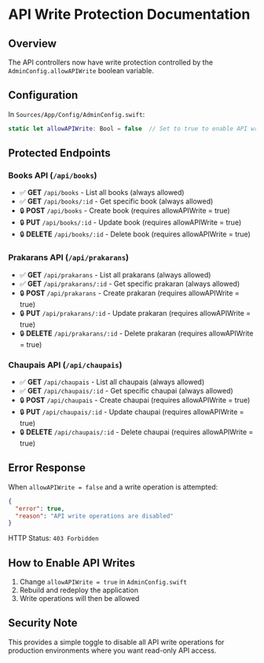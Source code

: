 # API Write Protection Documentation

## Overview
The API controllers now have write protection controlled by the `AdminConfig.allowAPIWrite` boolean variable.

## Configuration
In `Sources/App/Config/AdminConfig.swift`:

```swift
static let allowAPIWrite: Bool = false  // Set to true to enable API writes
```

## Protected Endpoints

### Books API (`/api/books`)
- ✅ **GET** `/api/books` - List all books (always allowed)
- ✅ **GET** `/api/books/:id` - Get specific book (always allowed)
- 🔒 **POST** `/api/books` - Create book (requires allowAPIWrite = true)
- 🔒 **PUT** `/api/books/:id` - Update book (requires allowAPIWrite = true)
- 🔒 **DELETE** `/api/books/:id` - Delete book (requires allowAPIWrite = true)

### Prakarans API (`/api/prakarans`)
- ✅ **GET** `/api/prakarans` - List all prakarans (always allowed)
- ✅ **GET** `/api/prakarans/:id` - Get specific prakaran (always allowed)
- 🔒 **POST** `/api/prakarans` - Create prakaran (requires allowAPIWrite = true)
- 🔒 **PUT** `/api/prakarans/:id` - Update prakaran (requires allowAPIWrite = true)
- 🔒 **DELETE** `/api/prakarans/:id` - Delete prakaran (requires allowAPIWrite = true)

### Chaupais API (`/api/chaupais`)
- ✅ **GET** `/api/chaupais` - List all chaupais (always allowed)
- ✅ **GET** `/api/chaupais/:id` - Get specific chaupai (always allowed)
- 🔒 **POST** `/api/chaupais` - Create chaupai (requires allowAPIWrite = true)
- 🔒 **PUT** `/api/chaupais/:id` - Update chaupai (requires allowAPIWrite = true)
- 🔒 **DELETE** `/api/chaupais/:id` - Delete chaupai (requires allowAPIWrite = true)

## Error Response
When `allowAPIWrite = false` and a write operation is attempted:

```json
{
  "error": true,
  "reason": "API write operations are disabled"
}
```

HTTP Status: `403 Forbidden`

## How to Enable API Writes
1. Change `allowAPIWrite = true` in `AdminConfig.swift`
2. Rebuild and redeploy the application
3. Write operations will then be allowed

## Security Note
This provides a simple toggle to disable all API write operations for production environments where you want read-only API access.
